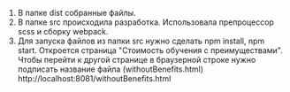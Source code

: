 1. В папке dist собранные файлы.
2. В папке src происходила разработка. Использовала препроцессор scss и сборку webpack.
3. Для запуска файлов из папки src нужно сделать npm install, npm start. Откроется страница "Стоимость обучения с преимуществами". Чтобы перейти к другой странице в браузерной строке нужно подписать название файла (withoutBenefits.html) http://localhost:8081/withoutBenefits.html
